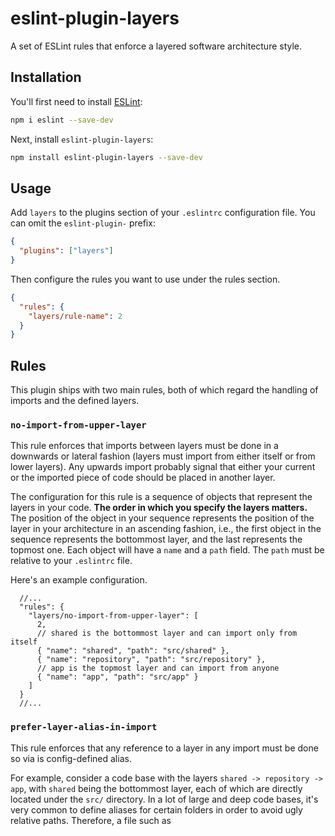 # eslint-plugin-layers

A set of ESLint rules that enforce a layered software architecture style.

## Installation

You'll first need to install [ESLint](https://eslint.org/):

```sh
npm i eslint --save-dev
```

Next, install `eslint-plugin-layers`:

```sh
npm install eslint-plugin-layers --save-dev
```

## Usage

Add `layers` to the plugins section of your `.eslintrc` configuration file. You can omit the `eslint-plugin-` prefix:

```json
{
  "plugins": ["layers"]
}
```

Then configure the rules you want to use under the rules section.

```json
{
  "rules": {
    "layers/rule-name": 2
  }
}
```

## Rules

This plugin ships with two main rules, both of which regard the handling of imports and the defined layers.

### `no-import-from-upper-layer`

This rule enforces that imports between layers must be done in a downwards or lateral fashion (layers must import
from either itself or from lower layers). Any upwards import probably signal that either your current or the imported piece
of code should be placed in another layer.

The configuration for this rule is a sequence of objects that represent the layers in your code. **The order in which
you specify the layers matters.** The position of the object in your sequence represents the position of the layer in your
architecture in an ascending fashion, i.e., the first object in the sequence represents the bottommost layer, and the last represents the
topmost one. Each object will have a `name` and a `path` field. The `path` must be relative to your `.eslintrc` file.

Here's an example configuration.

```jsonc
  //...
  "rules": {
    "layers/no-import-from-upper-layer": [
      2,
      // shared is the bottommost layer and can import only from itself
      { "name": "shared", "path": "src/shared" },
      { "name": "repository", "path": "src/repository" },
      // app is the topmost layer and can import from anyone
      { "name": "app", "path": "src/app" }
    ]
  }
  //...
```

### `prefer-layer-alias-in-import`

This rule enforces that any reference to a layer in any import must be done so via is config-defined alias.

For example, consider a code base with the layers `shared -> repository -> app`, with `shared` being the bottommost layer,
each of which are directly located under the `src/` directory.
In a lot of large and deep code bases, it's very common to define aliases for certain folders in order to avoid
ugly relative paths. Therefore, a file such as
